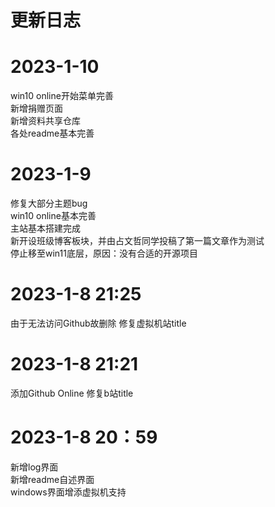 # 更新日志

# 2023-1-10    
win10 online开始菜单完善   
新增捐赠页面   
新增资料共享仓库   
各处readme基本完善   

# 2023-1-9
修复大部分主题bug    
win10 online基本完善    
主站基本搭建完成    
新开设班级博客板块，并由占文哲同学投稿了第一篇文章作为测试   
停止移至win11底层，原因：没有合适的开源项目    

# 2023-1-8 21:25
由于无法访问Github故删除
修复虚拟机站title

# 2023-1-8 21:21
添加Github Online
修复b站title

# 2023-1-8 20：59    
新增log界面    
新增readme自述界面    
windows界面增添虚拟机支持    
